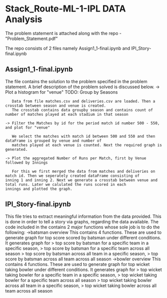 # Stack_Route-ML-1-IPL DATA Analysis


The problem statement is attached along with the repo - "Problem_Statement.pdf"

The repo consists of 2 files namely Assign1_1-final.ipynb and IPl_Story-final.ipynb


## Assign1_1-final.ipynb 


The file contains the solution to the problem specified in the problem statement. A brief description of the problem solved is discussed below.
	-> Plot a histogram for "venue" TODO: Group by Seasons
	   
	   Data from file matches.csv and deliveries.csv are loaded. Then a crosstab between season and venue is created.
	   The crosstab contains data groupby season and contains count of number of matches played at each stadium in that season

	-> Filter the Matches by id for the period match id number 500 - 550, and plot for "venue"
	   
	   We select the matches with match id between 500 and 550 and then dataFrame is grouped by venue and number of 
	   matches played at each venue is counted. Next the required graph is generated.

	-> Plot the aggregated Number of Runs per Match, first by Venue followed by Innings
	   
	   For this we first merged the data from matches and deliveries on match id. Then we seperately created dataFrame consisting of 	    inning 1 and inning 2. Next we generate a crosstab between venue and total runs. Later we calulated the runs scored in each 		   innings and plotted the graph.



## IPl_Story-final.ipynb


This file tries to extract meaningful information from the data provided. This is done in order to tell a story via graphs, regarding the data available.
The code included in the contains 2 major functions whose sole job is to do the following:
	->batsman overview
	  This contains 4 functions. These are used to generate graph for top score scored by batsman under different conditions.
	  It generates graph for 
	      > top score by batsman for a specific team in a specific season,
      	      > top score by batsman for a specific team across all season
	      > top score by batsman across all team in a specific season,
     	      > top score by batsman across all team across all season
	->bowler overview
	  This contains 4 functions. These are used to generate graph for top wicket taking bowler under different conditions.
	  It generates graph for 
	      > top wicket taking bowler for a specific team in a specific season,
      	      > top wicket taking bowler for a specific team across all season
	      > top wicket taking bowler across all team in a specific season,
       	      > top wicket taking bowler across all team across all season

